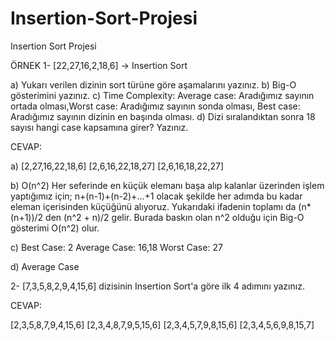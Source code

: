 # Insertion-Sort-Projesi
Insertion Sort Projesi


ÖRNEK
1- [22,27,16,2,18,6] -> Insertion Sort

a) Yukarı verilen dizinin sort türüne göre aşamalarını yazınız.
b) Big-O gösterimini yazınız.
c) Time Complexity: Average case: Aradığımız sayının ortada olması,Worst case: Aradığımız sayının sonda olması, Best case: Aradığımız sayının dizinin en başında olması.
d) Dizi sıralandıktan sonra 18 sayısı hangi case kapsamına girer? Yazınız.

CEVAP:

a) [2,27,16,22,18,6]
[2,6,16,22,18,27]
[2,6,16,18,22,27]

b) O(n^2) Her seferinde en küçük elemanı başa alıp kalanlar üzerinden işlem yaptığımız için; n+(n-1)+(n-2)+...+1 olacak şekilde her adımda bu kadar eleman içerisinden küçüğünü alıyoruz.
Yukarıdaki ifadenin toplamı da (n*(n+1))/2 den (n^2 + n)/2 gelir. Burada baskın olan n^2 olduğu için Big-O gösterimi O(n^2) olur.

c) Best Case: 2
Average Case: 16,18
Worst Case: 27

d) Average Case

2- [7,3,5,8,2,9,4,15,6] dizisinin Insertion Sort'a göre ilk 4 adımını yazınız.

CEVAP:

[2,3,5,8,7,9,4,15,6]
[2,3,4,8,7,9,5,15,6]
[2,3,4,5,7,9,8,15,6]
[2,3,4,5,6,9,8,15,7]
